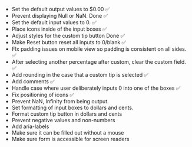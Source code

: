 - Set the default output values to $0.00 ✅
- Prevent displaying Null or NaN. Done ✅
- Set the default input values to 0. ✅
- Place icons inside of the input boxes ✅
- Adjust styles for the custom tip button Done ✅
- Make Reset button reset all inputs to 0/blank ✅
- FIx padding issues on mobile view so padding is consistent on all sides. ✅
- After selecting another percentage after custom, clear the custom field. ✅
- Add rounding in the case that a custom tip is selected ✅
- Add comments ✅
- Handle case where user deliberately inputs 0 into one of the boxes ✅
- Fix positioning of icons ✅
- Prevent NaN, Infinity from being output.
- Set formatting of input boxes to dollars and cents.
- Format custom tip button in dollars and cents
- Prevent negative values and non-numbers
- Add aria-labels
- Make sure it can be filled out without a mouse
- Make sure form is accessible for screen readers
